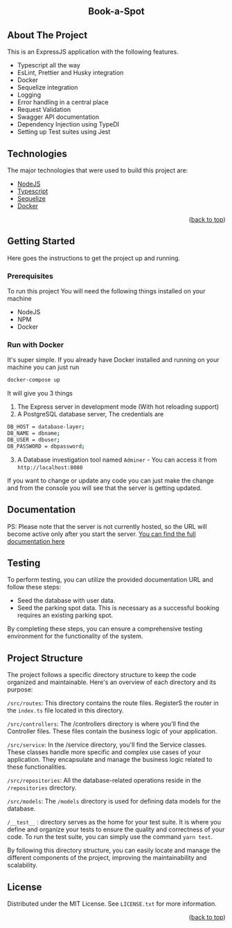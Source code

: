 <div align="center">
  <h2 align="center">Book-a-Spot</h2>
</div>


## About The Project
This is an ExpressJS application with the following features.

- Typescript all the way
- EsLint, Prettier and Husky integration
- Docker
- Sequelize integration
- Logging
- Error handling in a central place
- Request Validation
- Swagger API documentation
- Dependency Injection using TypeDI
- Setting up Test suites using Jest


## Technologies

The major technologies that were used to build this project are:

- [NodeJS](https://nodejs.org/en/)
- [Typescript](https://www.typescriptlang.org/)
- [Sequelize](https://sequelize.org/)
- [Docker](https://www.docker.com/)

<p align="right">(<a href="#top">back to top</a>)</p>

## Getting Started

Here goes the instructions to get the project up and running.

### Prerequisites

To run this project You will need the following things installed on your machine

- NodeJS
- NPM
- Docker 

### Run with Docker

It's super simple. If you already have Docker installed and running on your machine you can just run

```sh
docker-compose up
```

It will give you 3 things

1. The Express server in development mode (With hot reloading support)
2. A PostgreSQL database server, The credentials are

```sh
DB_HOST = database-layer;
DB_NAME = dbname;
DB_USER = dbuser;
DB_PASSWORD = dbpassword;
```

3. A Database investigation tool named `Adminer` - You can access it from `http://localhost:8080`

If you want to change or update any code you can just make the change and from the console you will see that the server is getting updated.

## Documentation
PS: Please note that the server is not currently hosted, so the URL will become active only after you start the server.
[You can find the full documentation here](http://localhost:4000/api-docs/)


## Testing

To perform testing, you can utilize the provided documentation URL and follow these steps:

- Seed the database with user data.
- Seed the parking spot data. This is necessary as a successful booking requires an existing parking spot.

By completing these steps, you can ensure a comprehensive testing environment for the functionality of the system.


## Project Structure

The project follows a specific directory structure to keep the code organized and maintainable. Here's an overview of each directory and its purpose:

`/src/routes`: This directory contains the route files. RegisterS the router in the `index.ts` file located in this directory.

`/src/controllers`: The /controllers directory is where you'll find the Controller files. These files contain the business logic of your application. 

`/src/service`: In the /service directory, you'll find the Service classes. These classes handle more specific and complex use cases of your application. They encapsulate and manage the business logic related to these functionalities.

`/src/repositories`: All the database-related operations reside in the `/repositories` directory.

`/src/models`: The `/models` directory is used for defining data models for the database.

`/__test__` : directory serves as the home for your test suite. It is where you define and organize your tests to ensure the quality and correctness of your code. To run the test suite, you can simply use the command `yarn test`. 

By following this directory structure, you can easily locate and manage the different components of the project, improving the maintainability and scalability.

## License

Distributed under the MIT License. See `LICENSE.txt` for more information.

<p align="right">(<a href="#top">back to top</a>)</p>
